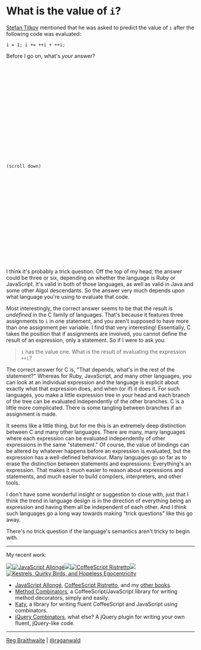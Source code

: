 # What is the value of `i`?

[Stefan Tilkov][st] mentioned that he was asked to predict the value of `i` after the following code was evaluated:

[st]: http://www.innoq.com/blog/st/

    i = 1; i += ++i + ++i;
    
Before I go on, what's *your* answer?  

```



















(scroll down)



















```

I think it's probably a trick question. Off the top of my head, the answer could be three or six, depending on whether the language is Ruby or JavaScript. It's valid in both of those languages, as well as valid in Java and some other Algol descendants. So the answer very much depends upon what language you're using to evaluate that code.

Most interestingly, the correct answer seems to be that the result is *undefined* in the C family of languages. That's because it features three assignments to `i` in one statement, and you aren't supposed to have more than one assignment per variable. I find that very interesting! Essentially, C takes the position that if assignments are involved, you cannot define the result of an expression, only a statement. So if I were to ask you:

> `i` has the value one. What is the result of evaluating the expression `++i`?

The correct answer for C is, "That depends, what's in the rest of the statement?" Whereas for Ruby, JavaScript, and many other languages, you can look at an individual expression and the language is explicit about exactly what that expression does, and when (or if) it does it. For such languages, you make a little expression tree in your head and each branch of the tree can be evaluated independently of the other branches. C is a little more complicated. There is some tangling between branches if an assignment is made.

It seems like a little thing, but for me this is an extremely deep distinction between C and many other languages. There are many, many languages where each expression can be evaluated independently of other expressions in the same "statement." Of course, the value of bindings can be altered by whatever happens before an expression is evaluated, but the expression has a well-defined behaviour. Many languages go so far as to erase the distinction between statements and expressions: Everything's an expression. That makes it much easier to reason about expressions and statements, and much easier to build compilers, interpreters, and other tools. 

I don't have some wonderful insight or suggestion to close with, just that I think the trend in language design is in the direction of everything being an expression and having them all be independent of each other. And I think such languages go a long way towards making "trick questions" like this go away.

There's no trick question if the language's semantics aren't tricky to begin with.

---

My recent work:

![](http://i.minus.com/iL337yTdgFj7.png)[![JavaScript Allongé](http://i.minus.com/iW2E1A8M5UWe6.jpeg)](http://leanpub.com/javascript-allonge "JavaScript Allongé")![](http://i.minus.com/iL337yTdgFj7.png)[![CoffeeScript Ristretto](http://i.minus.com/iMmGxzIZkHSLD.jpeg)](http://leanpub.com/coffeescript-ristretto "CoffeeScript Ristretto")![](http://i.minus.com/iL337yTdgFj7.png)[![Kestrels, Quirky Birds, and Hopeless Egocentricity](http://i.minus.com/ibw1f1ARQ4bhi1.jpeg)](http://leanpub.com/combinators "Kestrels, Quirky Birds, and Hopeless Egocentricity")

* [JavaScript Allongé](http://leanpub.com/javascript-allonge), [CoffeeScript Ristretto](http://leanpub.com/coffeescript-ristretto), and my [other books](http://leanpub.com/u/raganwald).
* [Method Combinators](https://github.com/raganwald/method-combinators), a CoffeeScript/JavaScript library for writing method decorators, simply and easily.
* [Katy](http://github.com/raganwald/Katy), a library for writing fluent CoffeeScript and JavaScript using combinators.
* [jQuery Combinators](http://github.com/raganwald/jquery-combinators), what else? A jQuery plugin for writing your own fluent, jQuery-like code.  

---

[Reg Braithwaite](http://braythwayt.com) | [@raganwald](http://twitter.com/raganwald)